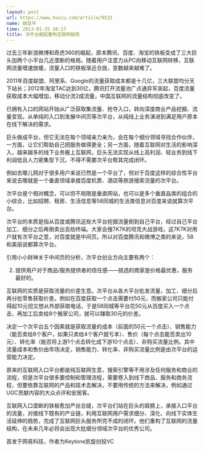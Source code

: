 ```yaml
---
layout: post
url: https://www.huxiu.com/article/9532
name: 姚亚平
time: 2013-01-25 16:17
title: 次平台崛起重构互联网格局
---
```

过去三年新浪微博和奇虎360的崛起，原本腾讯、百度、淘宝的铁板变成了三大巨头加两个小平台几近垄断的格局。随着用户注意力从PC向移动互联网转移，互联网流量增速放缓，流量入口的铁板渐近合拢，变数越来越难了。

2011年百度联盟、阿里系、Google的流量获取成本都是十几亿，三大联盟均分天下站长；2012年淘宝TAC达到30亿，腾讯打开流量池广点通异军突起，百度流量获取成本大幅增加，移动分流2成流量，中国互联网的流量结构彻底改变了。

已拥有入口的网站开始从广泛获取集流量、抢夺入口，转向深度商业产品挖掘、流量变现。从单纯的入口到发展中间页等次平台，从纯线上业务演进到满足用户原本在线下解决的需求。

巨头做成平台，但它无法在每个领域亲力亲为，会在每个细分领域寻找合作伙伴，一方面，让它们帮助自己把服务做得更全；另一方面，随着互联网对生活的影响深入，越来越多的线下业务搬上互联网，巨头无法实现从线上高利润、轻业务到线下利润低且人力密集型下沉，不得不需要次平台帮其完成闭环。

例如去哪儿网对于很多用户来说已然是一个平台了，但对于百度这样的综合性平台来说去哪就是一个垂直领域承接百度机票、酒店等旅游搜索流量的次平台。

次平台是个相对概念，可以但不局限是垂直网站，也可以是多个垂直品类的组合的小综合，比如招聘、租房、生活信息等58同城的生活类信息对百度来说就算次平台。

次平台的本质是指从百度或腾讯这些大平台挖掘流量倒到自己平台，经过自己平台加工、细分之后再倒卖出去给终端。大家会搜7K7K的坦克大战游戏，这7K7K对用户就有次平台之意，对百度就是中间页。所以对百度腾讯和微博之类的来说，58和美丽说都算次平台。

引用小小财神关于中间页的分析，次平台创业方向主要有两个：

2. 提供用户对于商品/服务提供者的信任感——挑选的商家是价格最优惠，服务最好的。

互联网的实质是获取流量的价差生意。次平台从各大平台批发流量，加工、细分后再分批零售获取价差。例如在百度获取一个点击需要付50元，而搬家公司只能付得起10元但又想从外部获取电话，于是58同城等平台花50元从百度买入一个点击，再加工后卖给8个搬家公司，就可以赚取30元的价差。

决定一个次平台五个因素就是获取流量的成本（前面的50元一个点击）、销售能力（能否卖给8个客户，如果只卖给4个客户就亏本）、售价（每个点击能否卖出10元）、转化率（能否将上游1个点击转化成下游10个点击）、非购买流量比例。其中流量成本和售价由市场决定，销售能力、转化率、非购买流量比例是由次平台的运营能力决定。

原来的互联网入口平台都是纯互联网生意，搜索引擎等不用涉及任何服务和商业的流程，但是次平台很多要控制和管理流程，需要卷入到线下商品、服务和商务流程，但要依靠互联网的产品和技术去解决，不要用传统的方法来解决，例如通过UGC贡献内容的大众点评和安居客。

互联网入口垄断的铁板愈加严丝合缝，次平台们站在巨头的肩膀上，承接入口平台的流量，对接线下既有的产业链，利用互联网用户需求细分、深化、向线下实体生活延伸的趋势，完成了互联网巨头服务所完不成的闭环。他们重构了互联网的流量结构，在未来几年必将会出现大批细分领域次平台的优秀公司。

首发于网易科技，作者为Keytone凯旋创投VC

